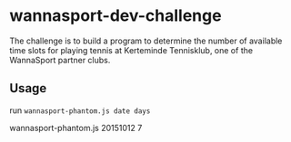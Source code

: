 # wannasport-dev-challenge
The challenge is to build a program to determine the number of available time slots for playing tennis at Kerteminde Tennisklub, one of the WannaSport partner clubs.

## Usage

run `wannasport-phantom.js date days`

wannasport-phantom.js 20151012 7
